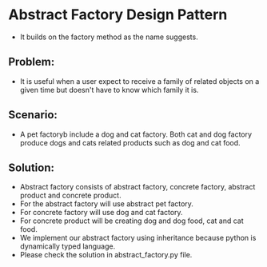 # Abstract Factory Design Pattern
* It builds on the factory method as the name suggests.

Problem:
---------
* It is useful when a user expect to receive a family of related objects on a given time but doesn't have to know which family it is.

Scenario:
---------
* A pet factoryb include a dog and cat factory. Both cat and dog factory produce dogs and cats related products such as dog and cat food.

Solution:
---------
* Abstract factory consists of abstract factory, concrete factory, abstract product and concrete product.
* For the abstract factory will use abstract pet factory.
* For concrete factory will use dog and cat factory.
* For concrete product will be creating dog and dog food, cat and cat food.
* We implement our abstract factory using inheritance because python is dynamically typed language.
* Please check the solution in abstract_factory.py file.